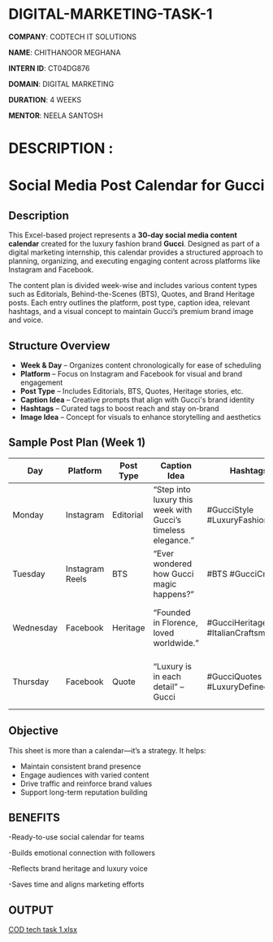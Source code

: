 # DIGITAL-MARKETING-TASK-1

**COMPANY**: CODTECH IT SOLUTIONS

**NAME**: CHITHANOOR MEGHANA

**INTERN ID**: CT04DG876

**DOMAIN**: DIGITAL MARKETING

**DURATION**: 4 WEEKS

**MENTOR**: NEELA SANTOSH

# DESCRIPTION :

#  Social Media Post Calendar for Gucci

##  Description

This Excel-based project represents a **30-day social media content calendar** created for the luxury fashion brand **Gucci**. Designed as part of a digital marketing internship, this calendar provides a structured approach to planning, organizing, and executing engaging content across platforms like Instagram and Facebook.

The content plan is divided week-wise and includes various content types such as Editorials, Behind-the-Scenes (BTS), Quotes, and Brand Heritage posts. Each entry outlines the platform, post type, caption idea, relevant hashtags, and a visual concept to maintain Gucci’s premium brand image and voice.


##  Structure Overview

- **Week & Day** – Organizes content chronologically for ease of scheduling
- **Platform** – Focus on Instagram and Facebook for visual and brand engagement
- **Post Type** – Includes Editorials, BTS, Quotes, Heritage stories, etc.
- **Caption Idea** – Creative prompts that align with Gucci's brand identity
- **Hashtags** – Curated tags to boost reach and stay on-brand
- **Image Idea** – Concept for visuals to enhance storytelling and aesthetics


##  Sample Post Plan (Week 1)

| Day       | Platform        | Post Type           | Caption Idea                                       | Hashtags                              | Image Idea                                |
|-----------|-----------------|---------------------|---------------------------------------------------|----------------------------------------|--------------------------------------------|
| Monday    | Instagram        | Editorial            | “Step into luxury this week with Gucci’s timeless elegance.” | #GucciStyle #LuxuryFashion            | Model wearing Gucci on a muted backdrop    |
| Tuesday   | Instagram Reels  | BTS                  | “Ever wondered how Gucci magic happens?”          | #BTS #GucciCreative                    | Reel of campaign photo shoot               |
| Wednesday | Facebook         | Heritage             | “Founded in Florence, loved worldwide.”           | #GucciHeritage #ItalianCraftsmanship  | Vintage photo of early Gucci store         |
| Thursday  | Facebook         | Quote                | “Luxury is in each detail” – Gucci                | #GucciQuotes #LuxuryDefined           | Minimalist graphic with branded font       |


##  Objective

This sheet is more than a calendar—it’s a strategy. It helps:
- Maintain consistent brand presence
- Engage audiences with varied content
- Drive traffic and reinforce brand values
- Support long-term reputation building


## BENEFITS

-Ready-to-use social calendar for teams

-Builds emotional connection with followers

-Reflects brand heritage and luxury voice

-Saves time and aligns marketing efforts


## OUTPUT

[COD tech task 1.xlsx](https://github.com/user-attachments/files/20907618/COD.tech.task.1.xlsx)

